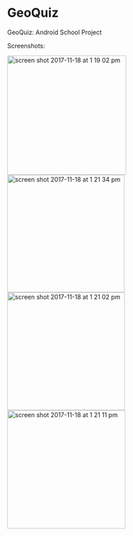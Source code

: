 # GeoQuiz
GeoQuiz: Android School Project

Screenshots:

<img width="273" alt="screen shot 2017-11-18 at 1 19 02 pm" src="https://user-images.githubusercontent.com/20143504/32984006-99a2cddc-cc63-11e7-885e-4f3e44fa41c0.png">

<img width="269" alt="screen shot 2017-11-18 at 1 21 34 pm" src="https://user-images.githubusercontent.com/20143504/32984013-bc042aba-cc63-11e7-9e1a-bfb1e2e20df9.png">

<img width="270" alt="screen shot 2017-11-18 at 1 21 02 pm" src="https://user-images.githubusercontent.com/20143504/32984016-c7b65e3c-cc63-11e7-8865-a6424b2aedb6.png">

<img width="271" alt="screen shot 2017-11-18 at 1 21 11 pm" src="https://user-images.githubusercontent.com/20143504/32984018-d41f782a-cc63-11e7-8e31-a97cfc9b6e62.png">
